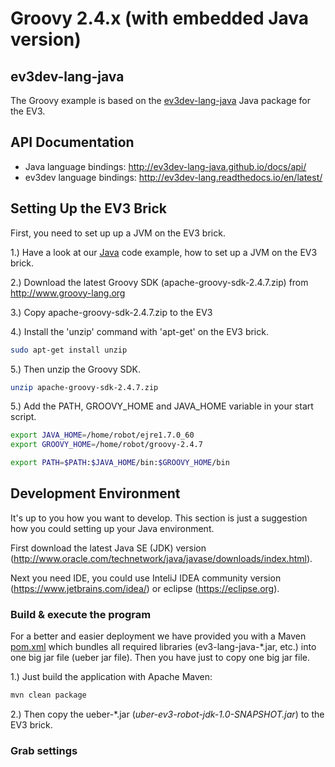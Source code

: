 # Groovy 2.4.x (with embedded Java version)
## ev3dev-lang-java
The Groovy example is based on the [ev3dev-lang-java](https://github.com/ev3dev-lang-java/ev3dev-lang-java/) Java package for the EV3. 


## API Documentation
- Java language bindings: http://ev3dev-lang-java.github.io/docs/api/
- ev3dev language bindings: http://ev3dev-lang.readthedocs.io/en/latest/

## Setting Up the EV3 Brick
First, you need to set up up a JVM on the EV3 brick. 

1.) Have a look at our [Java](../java/) code example, how to set up a JVM on the EV3 brick. 

2.) Download the latest Groovy SDK (apache-groovy-sdk-2.4.7.zip) from http://www.groovy-lang.org

3.) Copy apache-groovy-sdk-2.4.7.zip to the EV3 

4.) Install the 'unzip' command with 'apt-get' on the EV3 brick. 
```bash
sudo apt-get install unzip
```

5.) Then unzip the Groovy SDK. 
```bash
unzip apache-groovy-sdk-2.4.7.zip
```

5.) Add the PATH, GROOVY_HOME and JAVA_HOME variable in your start script.

```bash
export JAVA_HOME=/home/robot/ejre1.7.0_60
export GROOVY_HOME=/home/robot/groovy-2.4.7

export PATH=$PATH:$JAVA_HOME/bin:$GROOVY_HOME/bin
```



## Development Environment
It's up to you how you want to develop. This section is just a suggestion how you could setting up your Java environment.

First download the latest Java SE (JDK) version (http://www.oracle.com/technetwork/java/javase/downloads/index.html).

Next you need IDE, you could use InteliJ IDEA community version (https://www.jetbrains.com/idea/) or eclipse (https://eclipse.org).

### Build & execute the program
For a better and easier deployment we have provided you with a Maven [pom.xml](pom.xml) which bundles all required libraries (ev3-lang-java-*.jar, etc.) into one big jar file (ueber jar file). Then you have just to copy one big jar file.

1.) Just build the application with Apache Maven:
```bash
mvn clean package
```

2.) Then copy the ueber-*.jar (_uber-ev3-robot-jdk-1.0-SNAPSHOT.jar_) to the EV3 brick.

### Grab settings
